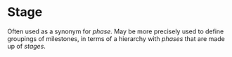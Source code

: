 # Stage


Often used as a synonym for *phase.* May be more precisely used to
define groupings of milestones, in terms of a hierarchy
with *phases* that are made up of *stages*.

